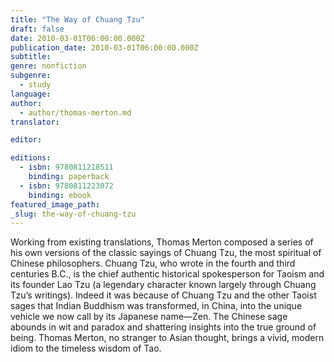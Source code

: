 ```yaml
---
title: "The Way of Chuang Tzu"
draft: false
date: 2010-03-01T06:00:00.000Z
publication_date: 2010-03-01T06:00:00.000Z
subtitle:
genre: nonfiction
subgenre:
  - study
language:
author:
  - author/thomas-merton.md
translator:

editor:

editions:
  - isbn: 9780811218511
    binding: paperback
  - isbn: 9780811223072
    binding: ebook
featured_image_path:
_slug: the-way-of-chuang-tzu
---
```


Working from existing translations, Thomas Merton composed a series of his own versions of the classic sayings of Chuang Tzu, the most spiritual of Chinese philosophers. Chuang Tzu, who wrote in the fourth and third centuries B.C., is the chief authentic historical spokesperson for Taoism and its founder Lao Tzu (a legendary character known largely through Chuang Tzu’s writings). Indeed it was because of Chuang Tzu and the other Taoist sages that Indian Buddhism was transformed, in China, into the unique vehicle we now call by its Japanese name—Zen. The Chinese sage abounds in wit and paradox and shattering insights into the true ground of being. Thomas Merton, no stranger to Asian thought, brings a vivid, modern idiom to the timeless wisdom of Tao.

